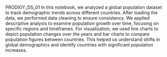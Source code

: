PRODIGY_DS_01
In this notebook, we analyzed a global population dataset to track demographic trends across different countries. After loading the data, we performed data cleaning to ensure consistency. We applied descriptive analysis to examine population growth over time, focusing on specific regions and timeframes. For visualization, we used line charts to depict population changes over the years and bar charts to compare population figures between countries. This helped us understand shifts in global demographics and identify countries with significant population increases.
